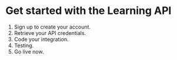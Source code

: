 # Get started with the Learning API

1. Sign up to create your account.
2. Retrieve your API credentials.
3. Code your integration.
4. Testing.
5. Go live now.
